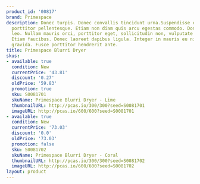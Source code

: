 ```yaml
---
product_id: '00817'
brand: Primespace
description: Donec turpis. Donec convallis tincidunt urna.Suspendisse et orci et arcu
  porttitor pellentesque. Etiam non diam quis arcu egestas commodo. Donec mattis semper
  leo. Nullam mauris orci, porttitor eget, sollicitudin non, vulputate id, risus.
  Etiam faucibus. Donec laoreet dapibus ligula. Integer in mauris eu nibh euismod
  gravida. Fusce porttitor hendrerit ante.
title: Primespace Blurri Dryer
skus:
- available: true
  condition: New
  currentPrice: '43.81'
  discount: '0.27'
  oldPrice: '59.83'
  promotion: true
  sku: S0081701
  skuName: Primespace Blurri Dryer - Lime
  thumbnailURL: http://pcas.io/300/300?seed=S0081701
  imageURL: http://pcas.io/600/600?seed=S0081701
- available: true
  condition: New
  currentPrice: '73.03'
  discount: '0.0'
  oldPrice: '73.03'
  promotion: false
  sku: S0081702
  skuName: Primespace Blurri Dryer - Coral
  thumbnailURL: http://pcas.io/300/300?seed=S0081702
  imageURL: http://pcas.io/600/600?seed=S0081702
layout: product
---
```

